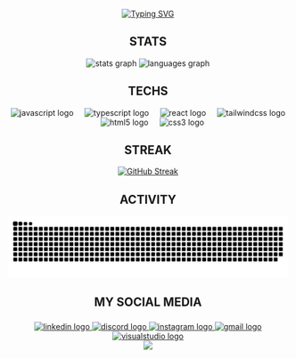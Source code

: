 <p align="center">
  <a href="https://git.io/typing-svg">
    <img src="https://readme-typing-svg.demolab.com?font=Fira+Code&size=30&duration=4000&pause=1000&color=FBF1C7&width=435&lines=Hi+there!+%F0%9F%91%8B;I'm+Thulio!+Welcome!" alt="Typing SVG" />
  </a>
</p>

<h2 align="center">STATS</h2>

<div align="center">
  <img src="https://github-readme-stats.vercel.app/api?username=thulioolimpio&hide_title=false&hide_rank=false&show_icons=true&include_all_commits=true&count_private=true&disable_animations=false&theme=gruvbox_light&locale=en&hide_border=false" height="150" alt="stats graph" />
  <img src="https://github-readme-stats.vercel.app/api/top-langs?username=thulioolimpio&locale=en&hide_title=false&layout=compact&card_width=320&langs_count=5&theme=gruvbox_light&hide_border=false" height="150" alt="languages graph" />
</div>

<h2 align="center">TECHS</h2>

<div align="center">
  <img src="https://cdn.jsdelivr.net/gh/devicons/devicon/icons/javascript/javascript-original.svg" height="40" alt="javascript logo" />
  <img width="12" />
  <img src="https://cdn.jsdelivr.net/gh/devicons/devicon/icons/typescript/typescript-original.svg" height="40" alt="typescript logo" />
  <img width="12" />
  <img src="https://cdn.jsdelivr.net/gh/devicons/devicon/icons/react/react-original.svg" height="40" alt="react logo" />
  <img width="12" />
  <img src="https://cdn.jsdelivr.net/gh/devicons/devicon/icons/tailwindcss/tailwindcss-original-wordmark.svg" height="40" alt="tailwindcss logo" />
  <img width="12" />
  <img src="https://cdn.jsdelivr.net/gh/devicons/devicon/icons/html5/html5-original.svg" height="40" alt="html5 logo" />
  <img width="12" />
  <img src="https://cdn.jsdelivr.net/gh/devicons/devicon/icons/css3/css3-original.svg" height="40" alt="css3 logo" />
</div>
<h2 align="center">STREAK</h2>
<p align="center">
    <a href="https://git.io/streak-stats"><img src="https://streak-stats.demolab.com?user=thulioolimpio&theme=gruvbox-light" alt="GitHub Streak" /></a>
</p>
<h2 align="center">ACTIVITY</h2>

<picture>
  <source media="(prefers-color-scheme: dark)" srcset="https://raw.githubusercontent.com/thulioolimpio/thulioolimpio/main/dist/github-snake-dark.svg" />
  <source media="(prefers-color-scheme: light)" srcset="https://raw.githubusercontent.com/thulioolimpio/thulioolimpio/main/dist/github-snake.svg" />
  <img alt="github-snake" src="https://raw.githubusercontent.com/thulioolimpio/thulioolimpio/main/dist/github-snake.svg" />
</picture>

<h2 align="center">MY SOCIAL MEDIA</h2>

###

<div align="center">
  <a href="https://www.linkedin.com/in/thulio14/" target="_blank">
    <img src="https://raw.githubusercontent.com/maurodesouza/profile-readme-generator/master/src/assets/icons/social/linkedin/default.svg" width="52" height="40" alt="linkedin logo"  />
  </a>
  <a href="@thulioolimpio25" target="_blank">
    <img src="https://raw.githubusercontent.com/maurodesouza/profile-readme-generator/master/src/assets/icons/social/discord/default.svg" width="52" height="40" alt="discord logo"  />
  </a>
  <a href="https://www.instagram.com/thulio.olimpioo/" target="_blank">
    <img src="https://raw.githubusercontent.com/maurodesouza/profile-readme-generator/master/src/assets/icons/social/instagram/default.svg" width="52" height="40" alt="instagram logo"  />
  </a>
  <a href="thulioolimpiocode@gmail.com" target="_blank">
    <img src="https://raw.githubusercontent.com/maurodesouza/profile-readme-generator/master/src/assets/icons/social/gmail/default.svg" width="52" height="40" alt="gmail logo"  />
  </a>
  <a href="thulioolimpio" target="_blank">
    <img src="https://raw.githubusercontent.com/maurodesouza/profile-readme-generator/master/src/assets/icons/social/visualstudio/default.svg" width="52" height="40" alt="visualstudio logo"  />
  </a>
</div>

<div align="center">
  <img height="200" src="https://user-images.githubusercontent.com/74038190/225813708-98b745f2-7d22-48cf-9150-083f1b00d6c9.gif"  />
</div>

###
###


